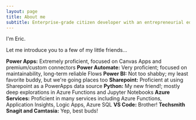 ```yaml
---
layout: page
title: About me
subtitle: Enterprise-grade citizen developer with an entrepreneurial edge
---
```


I'm Eric.

Let me introduce you to a few of my little friends...

**Power Apps:** Extremely proficient, focused on Canvas Apps and premium/custom connectors
**Power Automate:** Very proficient; focused on maintainability, long-term reliable Flows
**Power BI:** Not too shabby; my least favorite buddy, but we're going places too
**Sharepoint:** Proficient at using Sharepoint as a PowerApps data source
**Python:** My new friend!; mostly deep explorations in Azure Functions and Jupyter Notebooks
**Azure Services:** Proficient in many services including Azure Functions, Application Insights, Logic Apps, Azure SQL
**VS Code:** Brother!
**Techsmith Snagit and Camtasia:** Yep, best buds!

